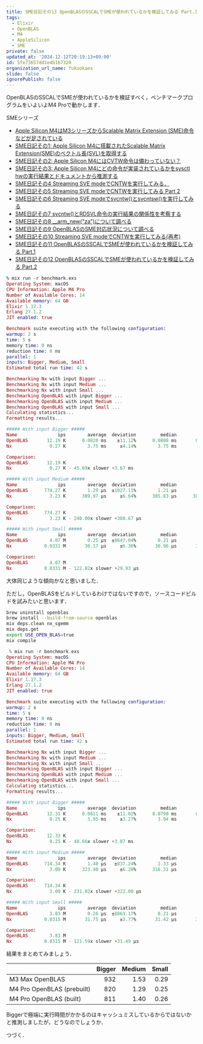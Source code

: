 ```yaml
---
title: SME日記その13 OpenBLASのSSCALでSMEが使われているかを検証してみる Part.3
tags:
  - Elixir
  - OpenBLAS
  - M4
  - AppleSilicon
  - SME
private: false
updated_at: '2024-12-12T20:19:13+09:00'
id: 5fe73657dd1e4b167320
organization_url_name: fukuokaex
slide: false
ignorePublish: false
---
```

OpenBLASのSSCALでSMEが使われているかを検証すべく，ベンチマークプログラムをいよいよM4 Proで動かします．

SMEシリーズ

- [Apple Silicon M4はM3シリーズからScalable Matrix Extension (SME)命令などが足されている](https://qiita.com/zacky1972/items/69fd802fd41ae4d7d469)
- [SME日記その1: Apple Silicon M4に搭載されたScalable Matrix Extension(SME)のベクトル長(SVL)を取得する](https://qiita.com/zacky1972/items/231fd22a1fdef15d4108)
- [SME日記その2: Apple Silicon M4にはCVTW命令は備わっていない？](https://qiita.com/zacky1972/items/a4fc98614df085586175)
- [SME日記その3: Apple Silicon M4にどの命令が実装されているかをsysctl hwの実行結果とドキュメントから推測する](https://qiita.com/zacky1972/items/427035001554cb9768bc)
- [SME日記その4 Streaming SVE modeでCNTWを実行してみる．](https://qiita.com/zacky1972/items/3182fa1693983846205d)
- [SME日記その5 Streaming SVE modeでCNTWを実行してみる Part 2](https://qiita.com/zacky1972/items/b7b5dd456fe021b30eb2)
- [SME日記その6 Streaming SVE modeでsvcntw()とsvcntsw()を実行してみる](https://qiita.com/zacky1972/items/7d4ec630d54564ebb9b3)
- [SME日記その7 svcntw()とRDSVL命令の実行結果の関係性を考察する](https://qiita.com/zacky1972/items/48cf7577e254b8c3a0b6)
- [SME日記その8 __arm_new("za")について調べる](https://qiita.com/zacky1972/items/762b73b3414369d762ad)
- [SME日記その9 OpenBLASのSME対応状況について調べる](https://qiita.com/zacky1972/items/0c6f5aed0365f1b4fdb6)
- [SME日記その10 Streaming SVE modeでCNTWを実行してみる(再考)](https://qiita.com/zacky1972/items/ba3e07a8bc1e5e56d19a)
- [SME日記その11 OpenBLASのSSCALでSMEが使われているかを検証してみる Part.1](https://qiita.com/zacky1972/items/15bca5a0dcd3073d4d60)
- [SME日記その12 OpenBLASのSSCALでSMEが使われているかを検証してみる Part.2](https://qiita.com/zacky1972/items/2d69ed8b7ae5840012db)


```elixir
% mix run -r benchmark.exs 
Operating System: macOS
CPU Information: Apple M4 Pro
Number of Available Cores: 14
Available memory: 64 GB
Elixir 1.17.3
Erlang 27.1.2
JIT enabled: true

Benchmark suite executing with the following configuration:
warmup: 2 s
time: 5 s
memory time: 0 ns
reduction time: 0 ns
parallel: 1
inputs: Bigger, Medium, Small
Estimated total run time: 42 s

Benchmarking Nx with input Bigger ...
Benchmarking Nx with input Medium ...
Benchmarking Nx with input Small ...
Benchmarking OpenBLAS with input Bigger ...
Benchmarking OpenBLAS with input Medium ...
Benchmarking OpenBLAS with input Small ...
Calculating statistics...
Formatting results...

##### With input Bigger #####
Name               ips        average  deviation         median         99th %
OpenBLAS       12.19 K      0.0820 ms    ±11.12%      0.0808 ms       0.105 ms
Nx              0.27 K        3.75 ms     ±4.14%        3.75 ms        4.11 ms

Comparison: 
OpenBLAS       12.19 K
Nx              0.27 K - 45.69x slower +3.67 ms

##### With input Medium #####
Name               ips        average  deviation         median         99th %
OpenBLAS      774.27 K        1.29 μs  ±1027.11%        1.21 μs        1.71 μs
Nx              3.23 K      309.97 μs     ±6.64%      305.83 μs      384.78 μs

Comparison: 
OpenBLAS      774.27 K
Nx              3.23 K - 240.00x slower +308.67 μs

##### With input Small #####
Name               ips        average  deviation         median         99th %
OpenBLAS        4.07 M        0.25 μs  ±8647.04%        0.21 μs        2.50 μs
Nx            0.0331 M       30.17 μs     ±6.36%       30.96 μs       34.96 μs

Comparison: 
OpenBLAS        4.07 M
Nx            0.0331 M - 122.82x slower +29.93 μs
```

大体同じような傾向かなと思いました．

ただし，OpenBLASをビルドしているわけではないですので，ソースコードビルドを試みたいと思います．

```zsh
brew uninstall openblas
brew install --build-from-source openblas
mix deps.clean nx_sgemm
mix deps.get 
export USE_OPEN_BLAS=true 
mix compile
```

```elixir
 % mix run -r benchmark.exs 
Operating System: macOS
CPU Information: Apple M4 Pro
Number of Available Cores: 14
Available memory: 64 GB
Elixir 1.17.3
Erlang 27.1.2
JIT enabled: true

Benchmark suite executing with the following configuration:
warmup: 2 s
time: 5 s
memory time: 0 ns
reduction time: 0 ns
parallel: 1
inputs: Bigger, Medium, Small
Estimated total run time: 42 s

Benchmarking Nx with input Bigger ...
Benchmarking Nx with input Medium ...
Benchmarking Nx with input Small ...
Benchmarking OpenBLAS with input Bigger ...
Benchmarking OpenBLAS with input Medium ...
Benchmarking OpenBLAS with input Small ...
Calculating statistics...
Formatting results...

##### With input Bigger #####
Name               ips        average  deviation         median         99th %
OpenBLAS       12.33 K      0.0811 ms    ±11.02%      0.0798 ms       0.104 ms
Nx              0.25 K        3.95 ms     ±3.27%        3.94 ms        4.27 ms

Comparison: 
OpenBLAS       12.33 K
Nx              0.25 K - 48.66x slower +3.87 ms

##### With input Medium #####
Name               ips        average  deviation         median         99th %
OpenBLAS      714.34 K        1.40 μs   ±837.24%        1.33 μs        1.75 μs
Nx              3.09 K      323.40 μs     ±6.28%      316.21 μs         406 μs

Comparison: 
OpenBLAS      714.34 K
Nx              3.09 K - 231.02x slower +322.00 μs

##### With input Small #####
Name               ips        average  deviation         median         99th %
OpenBLAS        3.83 M        0.26 μs  ±8863.17%        0.21 μs        2.67 μs
Nx            0.0315 M       31.75 μs     ±3.77%       31.42 μs       35.50 μs

Comparison: 
OpenBLAS        3.83 M
Nx            0.0315 M - 121.59x slower +31.49 μs
```

結果をまとめてみましょう．

|                          |Bigger|Medium|Small   |
|:-------------------------|-----:|-----:|-------:|
|M3 Max OpenBLAS           |   932|  1.53|    0.29|
|M4 Pro OpenBLAS (prebuilt)|   820|  1.29|    0.25|
|M4 Pro OpenBLAS (built)   |   811|  1.40|    0.26|

Biggerで極端に実行時間がかかるのはキャッシュミスしているからではないかと推測しましたが，どうなのでしょうか．

つづく．

